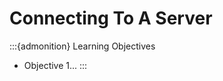 Connecting To A Server
======================

:::{admonition} Learning Objectives
+ Objective 1...
:::


